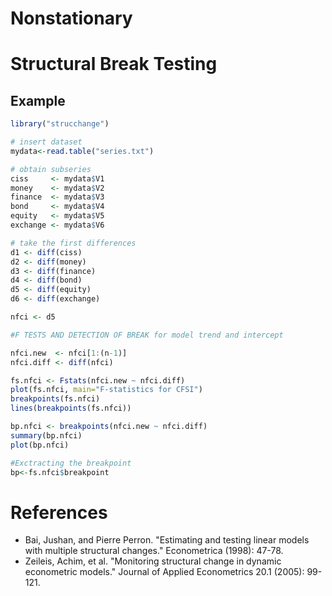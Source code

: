 # Nonstationary

# Structural Break Testing 

## Example  

```R
library("strucchange")

# insert dataset
mydata<-read.table("series.txt")

# obtain subseries
ciss     <- mydata$V1
money    <- mydata$V2
finance  <- mydata$V3
bond     <- mydata$V4
equity   <- mydata$V5
exchange <- mydata$V6

# take the first differences
d1 <- diff(ciss)
d2 <- diff(money)
d3 <- diff(finance)
d4 <- diff(bond)
d5 <- diff(equity)
d6 <- diff(exchange)

nfci <- d5

#F TESTS AND DETECTION OF BREAK for model trend and intercept

nfci.new  <- nfci[1:(n-1)]
nfci.diff <- diff(nfci)

fs.nfci <- Fstats(nfci.new ~ nfci.diff)
plot(fs.nfci, main="F-statistics for CFSI")
breakpoints(fs.nfci)
lines(breakpoints(fs.nfci))

bp.nfci <- breakpoints(nfci.new ~ nfci.diff)
summary(bp.nfci)
plot(bp.nfci)

#Exctracting the breakpoint
bp<-fs.nfci$breakpoint
```








# References

- Bai, Jushan, and Pierre Perron. "Estimating and testing linear models with multiple structural changes." Econometrica (1998): 47-78.
- Zeileis, Achim, et al. "Monitoring structural change in dynamic econometric models." Journal of Applied Econometrics 20.1 (2005): 99-121.



